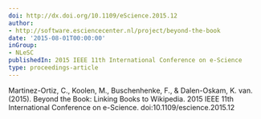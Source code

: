 ```yaml
---
doi: http://dx.doi.org/10.1109/eScience.2015.12
author:
- http://software.esciencecenter.nl/project/beyond-the-book
date: '2015-08-01T00:00:00'
inGroup:
- NLeSC
publishedIn: 2015 IEEE 11th International Conference on e-Science
type: proceedings-article
---
```

Martinez-Ortiz, C., Koolen, M., Buschenhenke, F., & Dalen-Oskam, K. van. (2015). Beyond the Book: Linking Books to Wikipedia. 2015 IEEE 11th International Conference on e-Science. doi:10.1109/escience.2015.12

